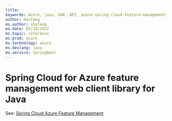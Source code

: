```yaml
---
title: 
keywords: Azure, java, SDK, API, azure-spring-cloud-feature-management-web, springboot
author: mssfang
ms.author: shafang
ms.date: 02/28/2022
ms.topic: reference
ms.prod: azure
ms.technology: azure
ms.devlang: java
ms.service: springboot
---
```

# Spring Cloud for Azure feature management web client library for Java

See: [Spring Cloud Azure Feature Management](https://github.com/Azure/azure-sdk-for-java/tree/main/sdk/appconfiguration/azure-spring-cloud-feature-management)
